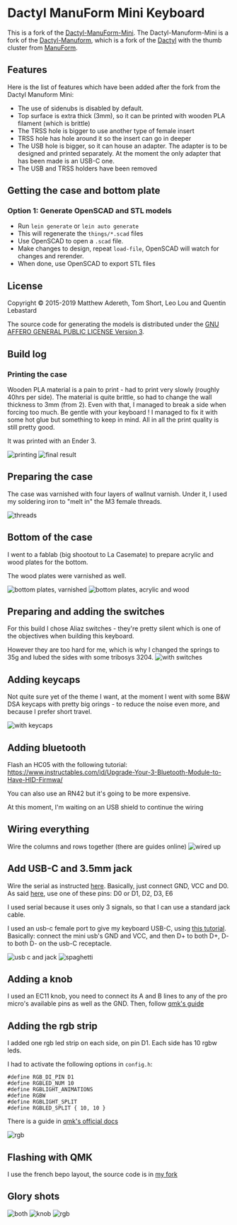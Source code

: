 # Dactyl ManuForm Mini Keyboard

This is a fork of the [Dactyl-ManuForm-Mini](https://github.com/l4u/dactyl-manuform-mini-keyboard). The Dactyl-Manuform-Mini is a fork of the [Dactyl-Manuform](https://github.com/tshort/dactyl-keyboard), which is a fork of the [Dactyl](https://github.com/adereth/dactyl-keyboard) with the thumb cluster from [ManuForm](https://github.com/jeffgran/ManuForm).

## Features

Here is the list of features which have been added after the fork from the Dactyl Manuform Mini:

- The use of sidenubs is disabled by default. 
- Top surface is extra thick (3mm), so it can be printed with wooden PLA filament (which is brittle)
- The TRSS hole is bigger to use another type of female insert
- TRSS hole has hole around it so the insert can go in deeper
- The USB hole is bigger, so it can house an adapter. The adapter is to be designed and printed separately. At the moment the only adapter that has been made is an USB-C one. 
- The USB and TRSS holders have been removed

## Getting the case and bottom plate

### Option 1: Generate OpenSCAD and STL models

* Run `lein generate` or `lein auto generate`
* This will regenerate the `things/*.scad` files
* Use OpenSCAD to open a `.scad` file.
* Make changes to design, repeat `load-file`, OpenSCAD will watch for changes and rerender.
* When done, use OpenSCAD to export STL files

## License

Copyright © 2015-2019 Matthew Adereth, Tom Short, Leo Lou and Quentin Lebastard

The source code for generating the models is distributed under the [GNU AFFERO GENERAL PUBLIC LICENSE Version 3](LICENSE).



## Build log
### Printing the case
Wooden PLA material is a pain to print - had to print very slowly (roughly 40hrs per side).
The material is quite brittle, so had to change the wall thickness to 3mm (from 2). Even with that, I managed to break a side when forcing too much. Be gentle with your keyboard ! I managed to fix it with some hot glue but something to keep in mind.
All in all the print quality is still pretty good.

It was printed with an Ender 3.

![printing](pics/IMG_20190624_085229.jpg)
![final result](pics/IMG_20190626_084942.jpg)

## Preparing the case
The case was varnished with four layers of wallnut varnish. Under it, I used my soldering iron to "melt in" the M3 female threads.

![threads](pics/IMG_20190623_185124.jpg)

## Bottom of the case
I went to a fablab (big shootout to La Casemate) to prepare acrylic and wood plates for the bottom.

The wood plates were varnished as well.

![bottom plates, varnished](pics/IMG_20190727_221138.jpg)
![bottom plates, acrylic and wood](pics/IMG_20190728_113337.jpg)

## Preparing and adding the switches
For this build I chose Aliaz switches - they're pretty silent which is one of the objectives when building this keyboard.

However they are too hard for me, which is why I changed the springs to 35g and lubed the sides with some tribosys 3204.
![with switches](pics/IMG_20190730_193144.jpg)

## Adding keycaps
Not quite sure yet of the theme I want, at the moment I went with some B&W DSA keycaps with pretty big orings - to reduce the noise even more, and because I prefer short travel.

![with keycaps](pics/IMG_20190730_211238.jpg)

## Adding bluetooth

Flash an HC05 with the following tutorial: https://www.instructables.com/id/Upgrade-Your-3-Bluetooth-Module-to-Have-HID-Firmwa/

You can also use an RN42 but it's going to be more expensive.

At this moment, I'm waiting on an USB shield to continue the wiring


## Wiring everything
Wire the columns and rows together (there are guides online)
![wired up](pics/wired.jpg)


## Add USB-C and 3.5mm jack

Wire the serial as instructed [here](https://github.com/qmk/qmk_firmware/tree/master/keyboards/handwired/dactyl_manuform).
Basically, just connect GND, VCC and D0.
As said [here](https://beta.docs.qmk.fm/reference/config_options), use one of these pins: D0 or D1, D2, D3, E6

I used serial because it uses only 3 signals, so that I can use a standard jack cable.

I used an usb-c female port to give my keyboard USB-C, using [this tutorial](https://www.scorpia.co.uk/2016/03/17/using-usb-type-c-on-hobyist-projects/). Basically: connect the mini usb's GND and VCC, and then D+ to both D+, D- to both D- on the usb-C receptacle.

![usb c and jack](pics/IMG_20190824_132747.jpg)
![spaghetti](pics/IMG_20190824_131520.jpg)

## Adding a knob
I used an EC11 knob, you need to connect its A and B lines to any of the pro micro's available pins as well as the GND.
Then, follow [qmk's guide](https://docs.qmk.fm/#/feature_encoders)


## Adding the rgb strip
I added one rgb led strip on each side, on pin D1. Each side has 10 rgbw leds.

I had to activate the following options in `config.h`:

```
#define RGB_DI_PIN D1
#define RGBLED_NUM 10
#define RGBLIGHT_ANIMATIONS
#define RGBW
#define RGBLIGHT_SPLIT
#define RGBLED_SPLIT { 10, 10 }
```

There is a guide in [qmk's official docs](https://beta.docs.qmk.fm/features/feature_rgblight)

![rgb](pics/IMG_20191005_142206.jpg)

## Flashing with QMK
I use the french bepo layout, the source code is in [my fork](https://github.com/lebastaq/qmk_firmware)

## Glory shots

![both](pics/IMG_20190824_132740.jpg)
![knob](pics/IMG_20190824_133445.jpg)
![rgb](pics/IMG_20191005_160500.jpg)
